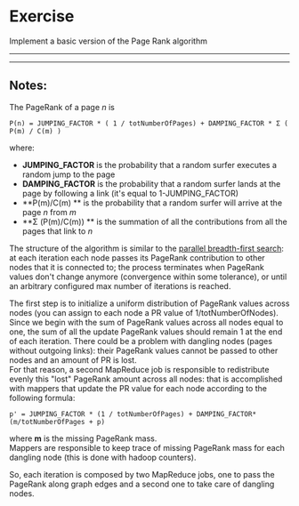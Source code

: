 # Exercise #
Implement a basic version of the Page Rank algorithm
- - - - 
- - - - 

## Notes: ##
The PageRank of a page *n* is 

	P(n) = JUMPING_FACTOR * ( 1 / totNumberOfPages) + DAMPING_FACTOR * Σ ( P(m) / C(m) )
	
where:
* **JUMPING_FACTOR** is the probability that a random surfer executes a random jump to the page
* **DAMPING_FACTOR** is the probability that a random surfer lands at the page by following a link (it's equal to 1-JUMPING_FACTOR)
* **P(m)/C(m) ** is the probability that a random surfer will arrive at the page *n* from *m* 
* **Σ (P(m)/C(m)) ** is the summation of all the contributions from all the pages that link to *n*

  
The structure of the algorithm is similar to the [parallel breadth-first search](../graph_bfs): at each iteration each node passes its PageRank contribution to other nodes that it is connected to; the process terminates when PageRank values don't change anymore (convergence within some tolerance), or until an arbitrary configured max number of iterations is reached.  

The first step is to initialize a uniform distribution of PageRank values across nodes (you can assign to each node a PR value of 1/totNumberOfNodes).  
Since we begin with the sum of PageRank values across all nodes equal to one, the sum of all the update PageRank values should remain 1 at the end of each iteration. There could be a problem with dangling nodes (pages without outgoing links): their PageRank values cannot be passed to other nodes and an amount of PR is lost.  
For that reason, a second MapReduce job is responsible to redistribute evenly this "lost" PageRank amount across all nodes: that is accomplished with mappers that update the PR value for each node according to the following formula:

	p' = JUMPING_FACTOR * (1 / totNumberOfPages) + DAMPING_FACTOR* (m/totNumberOfPages + p)
	
where **m** is the missing PageRank mass.  
Mappers are responsible to keep trace of missing PageRank mass for each dangling node (this is done with hadoop counters).  
  
So, each iteration is composed by two MapReduce jobs, one to pass the PageRank along graph edges and a second one to take care of dangling nodes. 